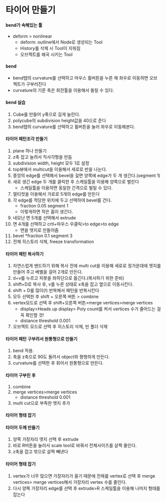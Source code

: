 # 타이어 만들기


#### bend가 속해있는 툴
* deform > nonlinear
  * deform: outline에서 Node로 생성되는 Tool
  * History를 삭제 시 Tool이 지워짐
  * 오브젝트를 왜곡 시키는 Tool
#### bend  
* bend탭의 curvature를 선택하고 마우스 휠버튼을 누른 채 좌우로 이동하면 오브젝트가 구부러진다
* curvature의 기준 축은 회전툴을 이용해서 돌릴 수 있다.
#### bend 실습
1. Cube를 만들어 y푹으로 길게 늘린다.
1. polycube의 subdivision height값을 40으로 준다
1. bend탭의 curvature를 선택하고 휠버튼을 눌러 좌우로 이동해본다.

#### 타이어 패턴조각 만들기
1. plane 하나 만들기
1. z축 잡고 늘려서 직사각형을 만듬
1. subdivision width, height 모두 1로 설정
1. top뷰에서 multicut을 이용해서 세로로 반을 나눈다.
1. 중앙의 edge를 선택해서 bevel을 걸면 양쪽에 edge가 두 개 생긴다.(segment 1)
1. 새로 생긴 edge 두 개를 클릭한 후 스케일툴을 이용해 양쪽으로 벌린다
    * 스케일툴을 이용하면 동일한 간격으로 벌릴 수 있다.
1. 멀티컷을 이용해서 가로로 5개의 edge를 만든다
1. 각 edge를 적당한 위치에 두고 선택하여 bevel를 건다.
    * fraction 0.05 segment 1
    * 이렇게하면 작은 홈이 생긴다.
1. 네모난 면 5개를 선택해서 extrude
1. 면 4개를 선택하고 crtl+마우스 우클릭>to edge>to edge
    * 면을 엣지로 만들어줌
1. bevel
    *fraction 0.1 segment 3
1. 전체 히스토리 삭제, freeze transformation

#### 타이어 패턴 복사하기
1. 자연스럽게 밴드하기 위해 복사 전에 multi cut을 이용해 세로로 정가운데에 엣지를 만들어 주고 베벨을 걸어 2개로 만든다.
1. d+v를 누르고 피봇을 좌하단으로 옮긴다.(복사하기 위한 준비)
1. shift+D로 복사 후, v를 누른 상태로 x축을 잡고 옆으로 이동시킨다.
1. shift + D를 많이(!) 반복해서 패턴을 반복시킨다
1. 모두 선택한 후 shift + 오른쪽 버튼 > combine
1. vertex모드로 선택 후 shift+오른쪽 버튼>merge vertices>merge vertices
    * display>Heads up display> Poly count를 켜서 vertices 수가 줄어드는 걸 꼭 확인할 것!
    * distance threshold 0.001
1. 오브젝트 모드로 선택 후 히스토리 삭제, 빈 폴더 삭제

#### 타이어 패턴 구부려서 원통형으로 만들기
1. bend 적용.
1. 축을 z축으로 90도 돌려서 object와 평행하게 만든다.
1. curvature를 선택한 후 휘어서 원통형으로 만든다.


#### 타이어 구부린 후
1. combine
1. merge vertices>merge vertices
   * distance threshold 0.001
1. multi cut으로 부족한 엣지 추가

#### 타이어 형태 잡기


#### 타이어 두께 만들기
1. 양쪽 가장자리 엣지 선택 후 extrude
1. 바로 R버튼을 눌러서 scale tool로 바꿔서 전체사이즈를 살짝 줄인다.
1. z축을 잡고 밖으로 살짝 빼낸다

#### 타이어 형태 잡기
1. vertex가 너무 많으면 가장자리가 울기 때문에 전체를 vertex로 선택 후 merge vertices> merge vertices해서 가장자리 vertex 수를 줄인다.
1. 다시 양쪽 가장자리 edge를 선택 후 extrude>R 스케일툴을 이용해 나머지 형태를 잡는다
